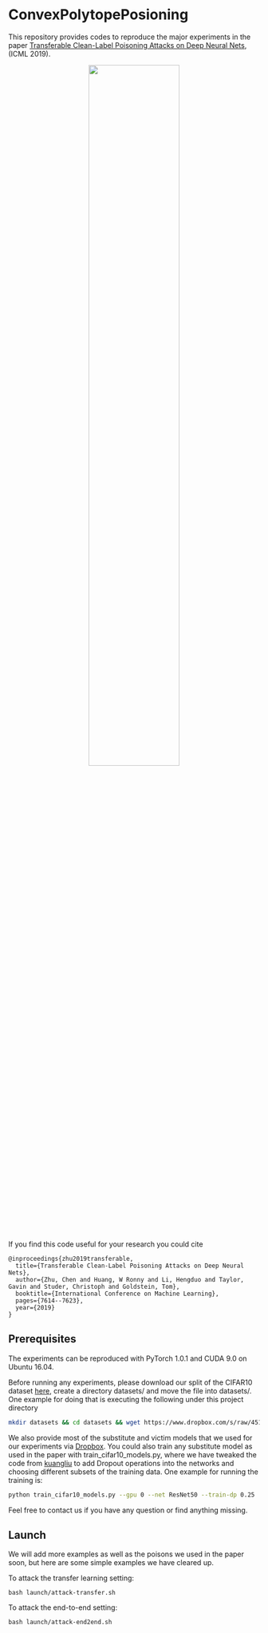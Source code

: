 # ConvexPolytopePosioning
This repository provides codes to reproduce the major experiments in the paper [Transferable Clean-Label Poisoning Attacks on Deep Neural Nets](https://arxiv.org/abs/1905.05897), (ICML 2019).

<div  align="center">
<img src="https://user-images.githubusercontent.com/18202259/59151206-f1462b80-89e3-11e9-8ea7-86d6da27fb9b.png" width = "60%" />
</div>

If you find this code useful for your research you could cite
```
@inproceedings{zhu2019transferable,
  title={Transferable Clean-Label Poisoning Attacks on Deep Neural Nets},
  author={Zhu, Chen and Huang, W Ronny and Li, Hengduo and Taylor, Gavin and Studer, Christoph and Goldstein, Tom},
  booktitle={International Conference on Machine Learning},
  pages={7614--7623},
  year={2019}
}
```

## Prerequisites
The experiments can be reproduced with PyTorch 1.0.1 and CUDA 9.0 on Ubuntu 16.04. 

Before running any experiments, please download our split of the CIFAR10 dataset [here](https://www.dropbox.com/s/451maqtq716ggr4/CIFAR10_TRAIN_Split.pth), create a directory datasets/ and move the file into datasets/.
One example for doing that is executing the following under this project directory
```bash
mkdir datasets && cd datasets && wget https://www.dropbox.com/s/raw/451maqtq716ggr4/CIFAR10_TRAIN_Split.pth
```

We also provide most of the substitute and victim models that we used for our experiments via 
[Dropbox](https://www.dropbox.com/s/7dorf2grr3vdgqt/model-chks.tgz?dl=0). 
You could also train any substitute model as used in the paper with train_cifar10_models.py, where we have tweaked the code from [kuangliu](https://github.com/kuangliu/pytorch-cifar.git) to add Dropout operations into the networks and choosing different subsets of the training data.
One example for running the training is:
```bash
python train_cifar10_models.py --gpu 0 --net ResNet50 --train-dp 0.25  --sidx 0 --eidx 4800
```
Feel free to contact us if you have any question or find anything missing.


## Launch
We will add more examples as well as the poisons we used in the paper soon, 
but here are some simple examples we have cleared up.

To attack the transfer learning setting:
```
bash launch/attack-transfer.sh
``` 

To attack the end-to-end setting:
```
bash launch/attack-end2end.sh
```

